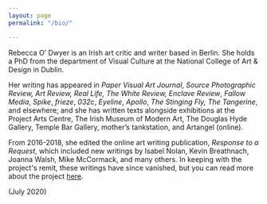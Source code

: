 ```yaml
---
layout: page
permalink: "/bio/"

---
```

Rebecca O’ Dwyer is an Irish art critic and writer based in Berlin. She holds a PhD from the department of Visual Culture at the National College of Art & Design in Dublin.

Her writing has appeared in _Paper Visual Art Journal_, _Source Photographic Review, Art Review, Real Life,_ _The White Review, Enclave Review_, _Fallow Media_, _Spike_, _frieze_, _032c_, _Eyeline_, _Apollo_, _The Stinging Fly,_ _The Tangerine_, and elsewhere; and she has written texts alongside exhibitions at the Project Arts Centre, The Irish Museum of Modern Art, The Douglas Hyde Gallery, Temple Bar Gallery, mother’s tankstation, and Artangel (online).

From 2016-2018, she edited the online art writing publication, _Response to a Request_, which included new writings by Isabel Nolan, Kevin Breathnach, Joanna Walsh, Mike McCormack, and many others. In keeping with the project's remit, these writings have since vanished, but you can read more about the project [here](https://drive.google.com/file/d/1gah1wkntkGj9gaI_KwUoic1GXuvtM4BZ/view).

(July 2020)